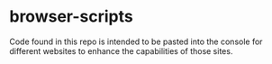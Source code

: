 # browser-scripts

Code found in this repo is intended to be pasted into the console for different websites to enhance the capabilities of those sites.
